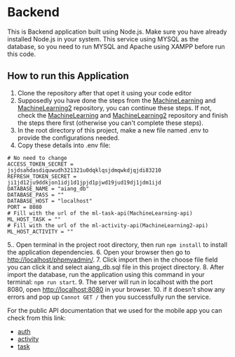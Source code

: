 # Backend

This is Backend application built using Node.js. Make sure you have already installed Node.js in your system.
This service using MYSQL as the database, so you need to run MYSQL and Apache using XAMPP before run this code.

## How to run this Application
1. Clone the repository after that opet it using your code editor
2. Supposedly you have done the steps from the [MachineLearning](https://github.com/CH2-PS412/MachineLearning) and [MachineLearning2](https://github.com/CH2-PS412/MachineLearning2) repository, you can continue these steps. If not, check the [MachineLearning](https://github.com/CH2-PS412/MachineLearning) and [MachineLearning2](https://github.com/CH2-PS412/MachineLearning2) repository and finish the steps there first (otherwise you can't complete these steps).
3. In the root directory of this project, make a new file named .env to provide the configurations needed.
4. Copy these details into .env file:
```
# No need to change
ACCESS_TOKEN_SECRET = jsjdsahdasdiquwudh321321u0dqklqsjdmqwkdjqjdi83210
REFRESH_TOKEN_SECRET = ji1jd12ju9ddkjon1idj1d1jpjd1pjwd19jud19dj1jdm1ijd
DATABASE_NAME = "aiang_db"
DATABASE_PASS = ""
DATABASE_HOST = "localhost"
PORT = 8080
# Fill with the url of the ml-task-api(MachineLearning-api)
ML_HOST_TASK = ""
# Fill with the url of the ml-activity-api(MachineLearning2-api)
ML_HOST_ACTIVITY = ""
```
5.. Open terminal in the project root directory, then run `npm install` to install the application dependencies.
6. Open your browser then go to [http://localhost/phpmyadmin/](http://localhost/phpmyadmin/).
7. Click import then in the choose file field you can click it and select aiang_db.sql file in this project directory.
8. After import the database, run the application using this command in your terminal: `npm run start`.
9. The server will run in localhost with the port 8080, open [http://localhost:8080](http://localhost:8080) in your browser.
10. if it doesn't show any errors and pop up `Cannot GET /` then you successfully run the service.

For the public API documentation that we used for the mobile app you can check from this link:
- [auth](https://github.com/daffaYuharshu/task-api)
- [activity](https://github.com/daffaYuharshu/activity-api)
- [task](https://github.com/daffaYuharshu/task-api)
